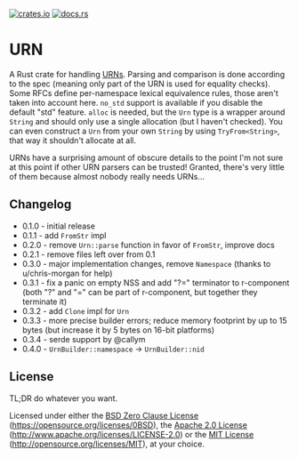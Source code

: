 [![crates.io](https://img.shields.io/crates/v/urn.svg)](https://crates.io/crates/urn) [![docs.rs](https://docs.rs/urn/badge.svg)](https://docs.rs/urn)

# URN

A Rust crate for handling [URNs](https://datatracker.ietf.org/doc/html/rfc8141). Parsing and comparison is done according to the spec (meaning only part of the URN is used for equality checks). Some RFCs define per-namespace lexical equivalence rules, those aren't taken into account here. `no_std` support is available if you disable the default "std" feature. `alloc` is needed, but the `Urn` type is a wrapper around `String` and should only use a single allocation (but I haven't checked). You can even construct a `Urn` from your own `String` by using `TryFrom<String>`, that way it shouldn't allocate at all.

URNs have a surprising amount of obscure details to the point I'm not sure at this point if other URN parsers can be trusted! Granted, there's very little of them because almost nobody really needs URNs...

## Changelog

- 0.1.0 - initial release
- 0.1.1 - add `FromStr` impl
- 0.2.0 - remove `Urn::parse` function in favor of `FromStr`, improve docs
- 0.2.1 - remove files left over from 0.1
- 0.3.0 - major implementation changes, remove `Namespace` (thanks to u/chris-morgan for help)
- 0.3.1 - fix a panic on empty NSS and add "?=" terminator to r-component (both "?" and "=" can be part of r-component, but together they terminate it)
- 0.3.2 - add `Clone` impl for `Urn`
- 0.3.3 - more precise builder errors; reduce memory footprint by up to 15 bytes (but increase it by 5 bytes on 16-bit platforms)
- 0.3.4 - serde support by @callym
- 0.4.0 - `UrnBuilder::namespace` -> `UrnBuilder::nid`

## License

TL;DR do whatever you want.

Licensed under either the [BSD Zero Clause License](LICENSE-0BSD) (https://opensource.org/licenses/0BSD), the [Apache 2.0 License](LICENSE-APACHE) (http://www.apache.org/licenses/LICENSE-2.0) or the [MIT License](LICENSE-MIT) (http://opensource.org/licenses/MIT), at your choice.

